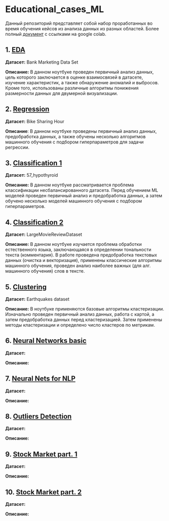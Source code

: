 # Educational_cases_ML

Данный репозиторий представляет собой набор проработанных во время обучения кейсов из анализа данных из разных областей. Более полный [документ](https://docs.google.com/document/d/1b5T7xbmiMhDgo4E8dBxwZsUV8Sxhpoisdgsgu0xFBic/edit) с ссылками на google colab.

## 1. [EDA](https://github.com/temuchinn/Educational_cases_ML/blob/master/1.%20EDA.ipynb)

**Датасет:** Bank Marketing Data Set

**Описание:** В данном ноутбуке проведен первичный анализ данных, цель которого заключается в оценке взаимосвязей в датасете, изучение характеристик, а также обнаружение аномалий и выбросов. Кроме того, использованы различные алгоритмы понижения размерности данных для двумерной визуализации.

## 2. [Regression](https://github.com/temuchinn/Educational_cases_ML/blob/master/2.%20Regression.ipynb)

**Датасет:** Bike Sharing Hour

**Описание**: В данном ноутбуке проведены первичный анализ данных, предобработка данных, а также обучены несколько алгоритмов машинного обучения с подбором гиперпараметров для задачи регрессии. 

## 3. [Classification 1](https://github.com/temuchinn/Educational_cases_ML/blob/master/3.%20Classification_1.ipynb)

**Датасет:** 57_hypothyroid

**Описание:** В данном ноутбуке рассматривается проблема классификации несбалансированного датасета. Перед обучением ML моделей проведен первичный анализ и предобработка данных, а затем обучено несколько моделей машинного обучения с подбором гиперпараметров.

## 4. [Classification 2](https://github.com/temuchinn/Educational_cases_ML/blob/master/4.%20Classification_2.ipynb)

**Датасет:** LargeMovieReviewDataset

**Описание:** В данном ноутбуке изучается проблема обработки естественного языка, заключающаяся в определении тональности текста (комментария). В работе проведена предобработка текстовых данных (очистка и векторизация), применены классические алгоритмы машинного обучения, проведен анализ наиболее важных (для алг. машинного обучения) слов в тексте. 

## 5. [Clustering](https://github.com/temuchinn/Educational_cases_ML/blob/master/5.%20Clustering.ipynb)

**Датасет:** Earthquakes dataset

**Описание:** В ноутбуке применяются базовые алгоритмы кластеризации. Изначально проведен первичный анализ данных, работа с картой, а затем предобработка данных перед кластеризацией. Затем применены методы кластеризации и определено число кластеров по метрикам.

## 6. [Neural Networks basic](https://github.com/temuchinn/Educational_cases_ML/blob/master/6.%20Neural%20Networks.ipynb)

**Датасет:** 

**Описание:**

## 7. [Neural Nets for NLP](https://github.com/temuchinn/Educational_cases_ML/blob/master/7.%20NN_NLP.ipynb)

**Датасет:**

**Описание:**

## 8. [Outliers Detection](https://github.com/temuchinn/Educational_cases_ML/blob/master/8.%20Outliers%20Detection.ipynb)

**Датасет:**

**Описание:**

## 9. [Stock Market part. 1](https://github.com/temuchinn/Educational_cases_ML/blob/master/9.%20Stock_market_analysis.ipynb)

**Датасет:**

**Описание:**

## 10. [Stock Market part. 2](https://github.com/temuchinn/Educational_cases_ML/blob/master/10.%20Markowitz_portfolio.ipynb)

**Датасет:**

**Описание:**

